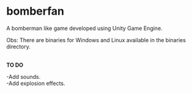 # bomberfan
A bomberman like game developed using Unity Game Engine.
<br />

Obs: There are binaries for Windows and Linux available in the binaries directory.
<br /><br />

**TO DO**
<br />

-Add sounds.
<br />
-Add explosion effects.
